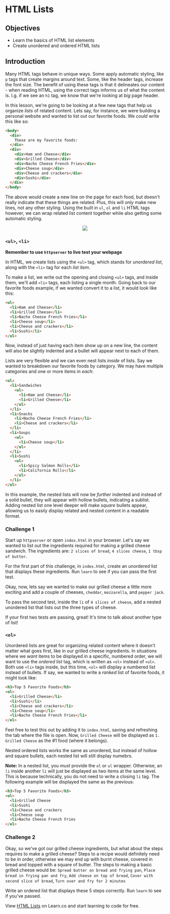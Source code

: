 # HTML Lists

## Objectives

  - Learn the basics of HTML list elements
  - Create unordered and ordered HTML lists

## Introduction

Many HTML tags behave in unique ways. Some apply automatic styling, like `p`
tags that create margins around text.  Some, like the header tags, increase the
font size. The benefit of using these tags is that it delineates our content -
when reading HTML, using the correct tags informs us of what the content is.
I.g. if we see an `h1` tag, we know that we're looking at _big_ page header.

In this lesson, we're going to be looking at a few new tags that help us
organize _lists_ of related content.  Lets say, for instance, we were building a
personal website and wanted to list out our favorite foods. We _could_ write this like so:

```html
<body>
  <div>
    These are my favorite foods:
  </div>
  <div>  
    <div>Ham and Cheese</div>
    <div>Grilled Cheese</div>
    <div>Nacho Cheese French Fries</div>
    <div>Cheese soup</div>
    <div>Cheese and crackers</div>
    <div>Sushi</div>
  </div>
</body>
```

The above would create a new line on the page for each food, but doesn't really
indicate that these things are related.  Plus, this will _only_ make new lines,
not any other styling. Using the built in `ul`, `ol` and `li` HTML tags however,
we can wrap related list content together while also getting some automatic
styling.

<p align="center">
  <img src="https://i.imgflip.com/28mpcx.jpg"/>
</p>

### `<ul>`, `<li>`

**Remember to use `httpserver` to live test your webpage**

In HTML, we create lists using the `<ul>` tag, which stands for _unordered
list_, along with the `<li>` tag for each _list item_.

To make a list, we write out the opening and closing `<ul>` tags, and inside
them, we'll add `<li>` tags, each listing a single month. Going back to our favorite foods example, if we wanted convert it to a list, it would look like this:

```HTML
<ul>
  <li>Ham and Cheese</li>
  <li>Grilled Cheese</li>
  <li>Nacho Cheese French Fries</li>
  <li>Cheese soup</li>
  <li>Cheese and crackers</li>
  <li>Sushi</li>
</ul>
```

Now, instead of just having each item show up on a new line, the content will also be slightly indented and a bullet will appear next to each of them.  

Lists are very flexible and we can even nest lists _inside_ of lists. Say we wanted to breakdown our favorite foods by category. We may have multiple categories and one or more items in _each_:

```HTML
<ul>
  <li>Sandwiches
    <ul>
      <li>Ham and Cheese</li>
      <li>Grilled Cheese</li>
    </ul>
  </li>
  <li>Snacks
    <li>Nacho Cheese French Fries</li>
    <li>Cheese and crackers</li>
  </li>
  <li>Soups
    <ul>
      <li>Cheese soup</li>
    </ul>
  </li>
  <li>Sushi
    <ul>
      <li>Spicy Salmon Rolls</li>
      <li>California Rolls</li>
    </ul>
  </li>
</ul>
```

In this example, the nested lists will now be _further_ indented and instead of
a solid bullet, they will appear with hollow bullets, indicating a sublist.
Adding nested list one level deeper will make _square_ bullets appear, allowing
us to easily display related and nested content in a readable format.

### Challenge 1

Start up `httpserver` or open `index.html` in your browser. Let's say we wanted to list out the ingredients required for making a grilled cheese sandwich.  The ingredients are: `2 slices of bread`, `4 slices cheese`, `1 tbsp of butter`.  

For the first part of this challenge, in `index.html`, create an unordered list that displays these ingredients. Run `learn` to see if you can pass the first test.

Okay, now, lets say we wanted to make our grilled cheese a little more exciting and add a couple of cheeses, `cheddar`, `mozzarella`, and `pepper jack`.  

To pass the second test, inside the `li` of `4 slices of cheese`, add a nested unordered list that lists out the three types of cheese.

If your first two tests are passing, great! It's time to talk about another type of list!

### `<ol>`

Unordered lists are great for organizing related content where it doesn't matter what goes first, like in our grilled cheese ingredients.  In situations where we _want_ items to be displayed in a specific, numbered order, we will want to use the _ordered list_ tag, which is written as `<ol>` instead of `<ul>`. Both use `<li>` tags inside, but this time, `<ol>`
will display a numbered list instead of bullets. If say, we wanted to write a _ranked_ list of favorite foods, it might look like:

```HTML
<h3>Top 5 Favorite Foods</h3>
<ol>
  <li>Grilled Cheese</li>
  <li>Sushi</li>
  <li>Cheese and crackers</li>
  <li>Cheese soup</li>
  <li>Nacho Cheese French Fries</li>
</ol>
```

Feel free to test this out by adding it to `index.html`, saving and refreshing the tab where the file is open. Now, `Grilled Cheese` will be displayed as `1. Grilled Cheese` as the #1 food (where it belongs).

Nested ordered lists works the same as unordered, but instead of hollow and square bullets, each nested list will still display numebrs.

**Note:** In a nested list, you _must_ provide the `ol` or `ul` wrapper.  Otherwise, an `li` inside another `li` will just be displayed as two items at the same level.  This is because technically, you do not need to write a closing `li` tag.  The following example will be displayed the same as the previous:

```HTML
<h3>Top 5 Favorite Foods</h3>
<ol>
  <li>Grilled Cheese
  <li>Sushi
  <li>Cheese and crackers
  <li>Cheese soup
  <li>Nacho Cheese French Fries
</ol>
```

### Challenge 2

Okay, so we've got our grilled cheese ingredients, but what about the steps requires to make a grilled cheese? Steps to a recipe would definitely need to be in order, otherwise we may end up with burnt cheese, covered in bread and topped with a square of butter. The steps to making a basic grilled cheese would be: `Spread butter on bread and frying pan`, `Place bread in frying pan and fry`, `Add cheese on top of bread`, `Cover with second slice of bread`, `Turn over and fry for 2 minutes`

Write an ordered list that displays these 5 steps correctly.  Run `learn` to see if you've passed.

<p data-visibility='hidden'>View <a href='https://learn.co/lessons/html-lists' title='HTML Lists'>HTML Lists</a> on Learn.co and start learning to code for free.</p>
